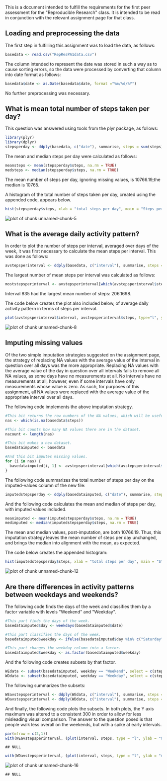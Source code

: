 This is a document intended to fulfill the requirements for the first peer assessment for the "Reproducible Research" class.  It is intended to be read in conjunction with the relevant assignment page for that class.  

## Loading and preprocessing the data

The first step in fulfilling this assignment was to load the data, as follows:     


```r
basedata <- read.csv("RepResPA1data.csv")
```

The column intended to represent the date was stored in such a way as to cause sorting errors, so the data were processed by converting that column into date format as follows:  


```r
basedata$date <- as.Date(basedata$date, format ="%m/%d/%Y")
```

No further preprocessing was necessary.  

## What is mean total number of steps taken per day?

This question was answered using tools from the plyr package, as follows:  


```r
library(plyr)
library(dplyr)
stepsperday <- ddply(basedata, c("date"), summarise, steps = sum(steps))
```

The mean and median steps per day were calculated as follows:  


```r
meansteps <- mean(stepsperday$steps, na.rm = TRUE)
medsteps <- median(stepsperday$steps, na.rm = TRUE)
```

The mean number of steps per day, ignoring missing values, is 10766.19;the median is 10765.  

A histogram of the total number of steps taken per day, created using the appended code, appears below.  


```r
hist(stepsperday$steps, xlab = "total steps per day", main = "Steps per day, missing values ignored")
```

![plot of chunk unnamed-chunk-5](figure/unnamed-chunk-5-1.png) 


## What is the average daily activity pattern?

In order to plot the number of steps per interval, averaged over days of the week, it was first necessary to calculate the mean steps per interval.  This was done as follows:  


```r
avstepsperinterval <- ddply(basedata, c("interval"), summarise, steps = mean(steps, na.rm = TRUE))
```

The largest number of mean steps per interval was calculated as follows:  


```r
moststepsperinterval <- avstepsperinterval[which(avstepsperinterval$steps == max(avstepsperinterval$steps)), ]
```

Interval 835 had the largest mean number of steps:  206.1698.  

The code below creates the plot also included below, of average daily activity pattern in terms of steps per interval.  


```r
plot(avstepsperinterval$interval, avstepsperinterval$steps, type="l", ylab = "steps", xlab = "interval", main = "Mean steps per interval")
```

![plot of chunk unnamed-chunk-8](figure/unnamed-chunk-8-1.png) 

## Imputing missing values

Of the two simple imputation strategies suggested on the assignment page, the strategy of replacing NA values with the average value of the interval in question over all days was the more appropriate.  Replacing NA values with the average value of the day in question over all intervals fails to remove all NA values, as some days have no measurements at all.  No intervals have no measurements at all, however, even if some intervals have only measurements whose value is zero.  As such, for purposes of this assignment, all NA values were replaced with the average value of the appropriate interval over all days.  

The following code implements the above imputation strategy.  



```r
#This bit returns the row numbers of the NA values, which will be useful later.
nas <- which(is.na(basedata$steps))

#This bit counts how many NA values there are in the dataset.  
nacount <- length(nas)

#This bit makes a new dataset.
basedataimputed <- basedata

#And this bit imputes missing values.  
for (i in nas) {
  basedataimputed[i, 1] <- avstepsperinterval[which(avstepsperinterval$interval == basedataimputed[i,3]), 2]
}
```

The following code summarizes the total number of steps per day on the imputed-values column of the new file:  


```r
imputedstepsperday <- ddply(basedataimputed, c("date"), summarise, steps = sum(steps))
```

And the following code calculates the mean and median of steps per day, with imputed values included.  


```r
meanimputed <- mean(imputedstepsperday$steps, na.rm = TRUE)
medimputed <- median(imputedstepsperday$steps, na.rm = TRUE)
```

The mean and median values, post-imputation, are both 10766.19.  Thus, this imputation strategy leaves the mean number of steps per day unchanged, and brings the median into alignment with the mean, as expected.  

The code below creates the appended histogram:  


```r
hist(imputedstepsperday$steps, xlab = "total steps per day", main = "Steps/day, missing values imputed")
```

![plot of chunk unnamed-chunk-12](figure/unnamed-chunk-12-1.png) 

## Are there differences in activity patterns between weekdays and weekends?

The following code finds the days of the week and classifies them by a factor variable with levels "Weekend" and "Weekday".  



```r
#This part finds the days of the week.
basedataimputed$day <- weekdays(basedataimputed$date)

#This part classifies the days of the week.  
basedataimputed$weekday <- ifelse(basedataimputed$day %in% c("Saturday", "Sunday"), "Weekend", "Weekday")

#This part changes the weekday column into a factor.    
basedataimputed$weekday <- as.factor(basedataimputed$weekday)
```

And the following code creates subsets by that factor. 


```r
WEdata <- subset(basedataimputed, weekday == "Weekend", select = c(steps, date, interval, day, weekday))
WDdata <- subset(basedataimputed, weekday == "Weekday", select = c(steps, date, interval, day, weekday))
```

The following summarizes the subsets:  


```r
WEavstepsperinterval <- ddply(WEdata, c("interval"), summarise, steps = mean(steps))
WDavstepsperinterval <- ddply(WDdata, c("interval"), summarise, steps = mean(steps))
```

And finally, the following code plots the subsets.  In both plots, the Y axis maximum was altered to a consistent 300 in order to allow for less misleading visual comparison. The answer to the question posed is that people walk less overall on the weekends, but with a spike at early intervals.  


```r
par(mfrow = c(2,1))
with(WEavstepsperinterval, (plot(interval, steps, type = "l", ylab = "mean steps", ylim = c(0, 300), main = "Weekend mean steps per interval")))
```

```
## NULL
```

```r
with(WDavstepsperinterval, (plot(interval, steps, type = "l", ylab = "mean steps", ylim = c(0, 300), main = "Weekday mean steps per interval")))
```

![plot of chunk unnamed-chunk-16](figure/unnamed-chunk-16-1.png) 

```
## NULL
```
